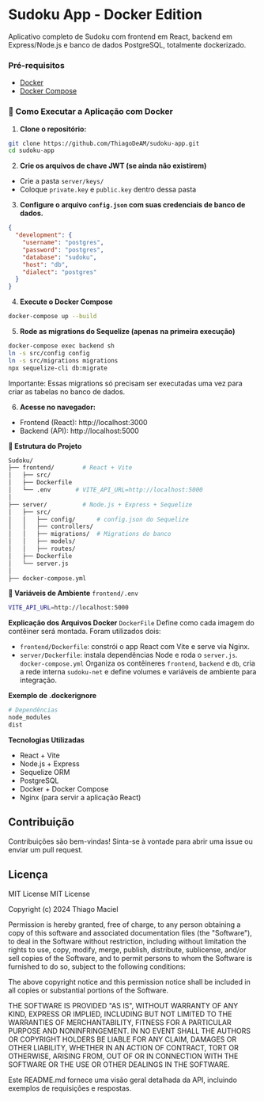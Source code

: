 # Sudoku App - Docker Edition

Aplicativo completo de Sudoku com frontend em React, backend em Express/Node.js e banco de dados PostgreSQL, totalmente dockerizado.
 
### Pré-requisitos
- [Docker](https://www.docker.com/products/docker-desktop)
- [Docker Compose](https://docs.docker.com/compose/)

### :whale: Como Executar a Aplicação com Docker

1. **Clone o repositório:**
```bash
git clone https://github.com/ThiagoDeAM/sudoku-app.git
cd sudoku-app
```

2. **Crie os arquivos de chave JWT (se ainda não existirem)**
- Crie a pasta `server/keys/`
- Coloque `private.key` e `public.key` dentro dessa pasta

3. **Configure o arquivo `config.json` com suas credenciais de banco de dados.**
```json
{
  "development": {
    "username": "postgres",
    "password": "postgres",
    "database": "sudoku",
    "host": "db",
    "dialect": "postgres"
  }
}
```

4. **Execute o Docker Compose**
```bash
docker-compose up --build
```

5. **Rode as migrations do Sequelize (apenas na primeira execução)**
```bash
docker-compose exec backend sh
ln -s src/config config
ln -s src/migrations migrations
npx sequelize-cli db:migrate
```

Importante: Essas migrations só precisam ser executadas uma vez para criar as tabelas no banco de dados.

6. **Acesse no navegador:**
- Frontend (React): http://localhost:3000
- Backend (API): http://localhost:5000

**:file_folder: Estrutura do Projeto**
```bash
Sudoku/
├── frontend/        # React + Vite
│   ├── src/
│   ├── Dockerfile
│   └── .env       # VITE_API_URL=http://localhost:5000
│
├── server/          # Node.js + Express + Sequelize
│   ├── src/
│   │   ├── config/      # config.json do Sequelize
│   │   ├── controllers/
│   │   ├── migrations/  # Migrations do banco
│   │   ├── models/
│   │   ├── routes/
│   ├── Dockerfile
│   └── server.js
│
├── docker-compose.yml
```

**:hammer: Variáveis de Ambiente**
`frontend/.env`
```bash
VITE_API_URL=http://localhost:5000
```

**Explicação dos Arquivos Docker**
`DockerFile`
Define como cada imagem do contêiner será montada. Foram utilizados dois:
- `frontend/Dockerfile`: constrói o app React com Vite e serve via Nginx.
- `server/Dockerfile`: instala dependências Node e roda o `server.js`.
`docker-compose.yml`
Organiza os contêineres `frontend`, `backend` e `db`, cria a rede interna `sudoku-net` e define volumes e variáveis de ambiente para integração.

**Exemplo de .dockerignore**
```bash
# Dependências
node_modules
dist
```

**Tecnologias Utilizadas**
- React + Vite
- Node.js + Express
- Sequelize ORM
- PostgreSQL
- Docker + Docker Compose
- Nginx (para servir a aplicação React)


## Contribuição
Contribuições são bem-vindas! Sinta-se à vontade para abrir uma issue ou enviar um pull request.

## Licença
MIT License
MIT License

Copyright (c) 2024 Thiago Maciel

Permission is hereby granted, free of charge, to any person obtaining a copy
of this software and associated documentation files (the "Software"), to deal
in the Software without restriction, including without limitation the rights
to use, copy, modify, merge, publish, distribute, sublicense, and/or sell
copies of the Software, and to permit persons to whom the Software is
furnished to do so, subject to the following conditions:

The above copyright notice and this permission notice shall be included in all
copies or substantial portions of the Software.

THE SOFTWARE IS PROVIDED "AS IS", WITHOUT WARRANTY OF ANY KIND, EXPRESS OR
IMPLIED, INCLUDING BUT NOT LIMITED TO THE WARRANTIES OF MERCHANTABILITY,
FITNESS FOR A PARTICULAR PURPOSE AND NONINFRINGEMENT. IN NO EVENT SHALL THE
AUTHORS OR COPYRIGHT HOLDERS BE LIABLE FOR ANY CLAIM, DAMAGES OR OTHER
LIABILITY, WHETHER IN AN ACTION OF CONTRACT, TORT OR OTHERWISE, ARISING FROM,
OUT OF OR IN CONNECTION WITH THE SOFTWARE OR THE USE OR OTHER DEALINGS IN THE
SOFTWARE.

Este README.md fornece uma visão geral detalhada da API, incluindo exemplos de requisições e respostas.
